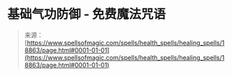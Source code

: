 <!--yml

category: 未分类

date: 2024-06-12 19:00:27

-->

# 基础气功防御 - 免费魔法咒语

> 来源：[https://www.spellsofmagic.com/spells/health_spells/healing_spells/18863/page.html#0001-01-01](https://www.spellsofmagic.com/spells/health_spells/healing_spells/18863/page.html#0001-01-01)
